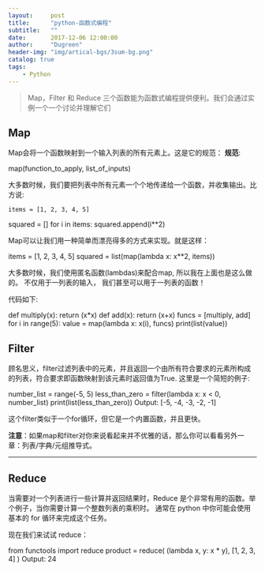 ```yaml
---
layout:     post
title:      "python-函数式编程"
subtitle:   ""
date:       2017-12-06 12:00:00
author:     "Dugreen"
header-img: "img/artical-bgs/3sum-bg.png"
catalog: true
tags:
    - Python
---
```


> Map，Filter 和 Reduce 三个函数能为函数式编程提供便利。我们会通过实例一个一个讨论并理解它们

## Map

Map会将一个函数映射到一个输入列表的所有元素上。这是它的规范：
**规范**:

  map(function_to_apply, list_of_inputs)


大多数时候，我们要把列表中所有元素一个个地传递给一个函数，并收集输出。比方说:


	items = [1, 2, 3, 4, 5]
  squared = []
  for i in items:
          squared.append(i**2)


Map可以让我们用一种简单而漂亮得多的方式来实现。就是这样：


  items = [1, 2, 3, 4, 5]
  squared = list(map(lambda x: x**2, items))


大多数时候，我们使用匿名函数(lambdas)来配合map, 所以我在上面也是这么做的。 不仅用于一列表的输入， 我们甚至可以用于一列表的函数！

代码如下:


  def multiply(x):
          return (x*x)
  def add(x):
          return (x+x)
  funcs = [multiply, add]
  for i in range(5):
      value = map(lambda x: x(i), funcs)
      print(list(value))



## Filter

顾名思义，filter过滤列表中的元素，并且返回一个由所有符合要求的元素所构成的列表，符合要求即函数映射到该元素时返回值为True. 这里是一个简短的例子:



  number_list = range(-5, 5)
  less_than_zero = filter(lambda x: x < 0, number_list)
  print(list(less_than_zero))
  Output: [-5, -4, -3, -2, -1]


这个filter类似于一个for循环，但它是一个内置函数，并且更快。

**注意**：如果map和filter对你来说看起来并不优雅的话，那么你可以看看另外一章：列表/字典/元组推导式。

----------


## Reduce

当需要对一个列表进行一些计算并返回结果时，Reduce 是个非常有用的函数。举个例子，当你需要计算一个整数列表的乘积时。
通常在 python 中你可能会使用基本的 for 循环来完成这个任务。

现在我们来试试 reduce：


  from functools import reduce
  product = reduce( (lambda x, y: x * y), [1, 2, 3, 4] )
  Output: 24
